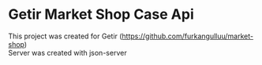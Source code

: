 # Getir Market Shop Case Api

This project was created for Getir (https://github.com/furkangulluu/market-shop)
<br>
Server was created with json-server 

